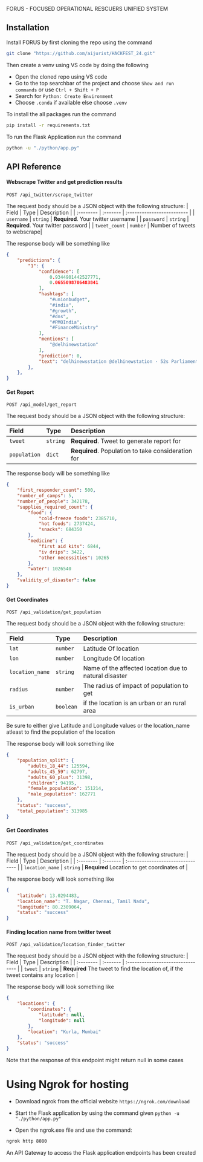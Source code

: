 
FORUS - FOCUSED OPERATIONAL RESCUERS UNIFIED SYSTEM




## Installation

Install FORUS by first cloning the repo using the command

```bash
git clone "https://github.com/aijurist/HACKFEST_24.git"
```

Then create a venv using VS code by doing the following 

- Open the cloned repo using VS code
- Go to the top searchbar of the project and choose ```Show and run commands``` or use ```Ctrl + Shift + P```
- Search for ```Python: Create Environment```
- Choose ```.conda``` if available else choose ```.venv```

To install the all packages run the command 

```bash
pip install -r requirements.txt
```

To run the Flask Application run the command 
```bash
python -u "./python/app.py" 
```






## API Reference

#### Webscrape Twitter and get prediction results

```http
POST /api_twitter/scrape_twitter
```
The request body should be a JSON object with the following structure:
| Field | Type     | Description                |
| :-------- | :------- | :------------------------- |
| `username` | `string` | **Required**. Your twitter username |
| `password` | `string` | **Required**. Your twitter password |
| `tweet_count` | `number` | Number of tweets to webscrape|

The response body will be something like 
```json
{
    "predictions": {
        "1": {
            "confidence": [
                0.9344901442527771,
                0.0655098706483841
            ],
            "hashtags": [
                "#unionbudget",
                "#india",
                "#growth",
                "#dns",
                "#PMOIndia",
                "#FinanceMinistry"
            ],
            "mentions": [
                "@delhinewstation"
            ],
            "prediction": 0,
            "text": "delhinewsstation @delhinewstation · 52s Parliament's Monsoon Session begins on Monday and will have 19 sittings till August 12 when the government is expected to present six bills. #unionbudget #india #growth #dns #PMOIndia #FinanceMinistry PMO India and Nirmala Sitharaman 2"
        },
    },
}
```

#### Get Report

```http
POST /api_model/get_report
```

The request body should be a JSON object with the following structure:

| Field | Type     | Description                       |
| :-------- | :------- | :-------------------------------- |
| `tweet`      | `string` | **Required**. Tweet to generate report for |
| `population`      | `dict` | **Required**. Population to take consideration for |

The response body will be something like 
```json
{
    "first_responder_count": 500,
    "number_of_camps": 5,
    "number_of_people": 342178,
    "supplies_required_count": {
        "food": {
            "cold-freeze foods": 2385710,
            "hot foods": 2737424,
            "snacks": 684350
        },
        "medicine": {
            "first aid kits": 6844,
            "iv drips": 3422,
            "other necessities": 10265
        },
        "water": 1026540
    },
    "validity_of_disaster": false
}
```

#### Get Coordinates

```http
POST /api_validation/get_population
```

The request body should be a JSON object with the following structure:

| Field | Type     | Description                       |
| :-------- | :------- | :-------------------------------- |
| `lat`      | `number` |  Latitude Of location |
| `lon`      | `number` |  Longitude Of location |
| `location_name`      | `string` |  Name of the affected location due to natural disaster |
| `radius`      | `number` |  The radius of impact of population to get |
| `is_urban`      | `boolean` |  if the location is an urban or an rural area |

Be sure to either give Latitude and Longitude values or the location_name atleast to find the population of the location

The response body will look something like 
```json
{
    "population_split": {
        "adults_18_44": 125594,
        "adults_45_59": 62797,
        "adults_60_plus": 31398,
        "children": 94195,
        "female_population": 151214,
        "male_population": 162771
    },
    "status": "success",
    "total_population": 313985
}
```

#### Get Coordinates
```http
POST /api_validation/get_coordinates
```

The request body should be a JSON object with the following structure:
| Field | Type     | Description                       |
| :-------- | :------- | :-------------------------------- |
| `location_name`      | `string` |  **Required** Location to get coordinates of |


The response body will look something like 
```json
{
    "latitude": 13.0294483,
    "location_name": "T. Nagar, Chennai, Tamil Nadu",
    "longitude": 80.2309064,
    "status": "success"
}
```

#### Finding location name from twitter tweet

```http
POST /api_validation/location_finder_twitter
```

The request body should be a JSON object with the following structure:
| Field | Type     | Description                       |
| :-------- | :------- | :-------------------------------- |
| `tweet`      | `string` |  **Required** The tweet to find the location of, if the tweet contains any location |

The response body will look something like 
```json
{
    "locations": {
        "coordinates": {
            "latitude": null,
            "longitude": null
        },
        "location": "Kurla, Mumbai"
    },
    "status": "success"
}
```

Note that the response of this endpoint might return null in some cases

# Using Ngrok for hosting 

- Download ngrok from the official website ```https://ngrok.com/download```

- Start the Flask application by using the command given ```python -u "./python/app.py" ```

- Open the ngrok.exe file and use the command:  
```bash
ngrok http 8080
```

An API Gateway to access the Flask application endpoints has been created